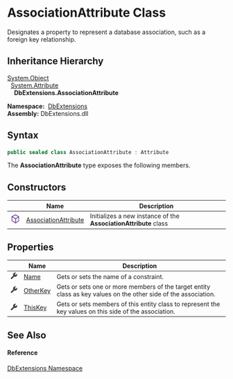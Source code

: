 AssociationAttribute Class
==========================
Designates a property to represent a database association, such as a foreign key relationship.


Inheritance Hierarchy
---------------------
[System.Object][1]  
  [System.Attribute][2]  
    **DbExtensions.AssociationAttribute**  

  **Namespace:**  [DbExtensions][3]  
  **Assembly:** DbExtensions.dll

Syntax
------

```csharp
public sealed class AssociationAttribute : Attribute
```

The **AssociationAttribute** type exposes the following members.


Constructors
------------

                 | Name                      | Description                                                      
---------------- | ------------------------- | ---------------------------------------------------------------- 
![Public method] | [AssociationAttribute][4] | Initializes a new instance of the **AssociationAttribute** class 


Properties
----------

                   | Name          | Description                                                                                                     
------------------ | ------------- | --------------------------------------------------------------------------------------------------------------- 
![Public property] | [Name][5]     | Gets or sets the name of a constraint.                                                                          
![Public property] | [OtherKey][6] | Gets or sets one or more members of the target entity class as key values on the other side of the association. 
![Public property] | [ThisKey][7]  | Gets or sets members of this entity class to represent the key values on this side of the association.          


See Also
--------

#### Reference
[DbExtensions Namespace][3]  

[1]: http://msdn.microsoft.com/en-us/library/e5kfa45b
[2]: http://msdn.microsoft.com/en-us/library/e8kc3626
[3]: ../README.md
[4]: _ctor.md
[5]: Name.md
[6]: OtherKey.md
[7]: ThisKey.md
[Public method]: ../../icons/pubmethod.svg "Public method"
[Public property]: ../../icons/pubproperty.svg "Public property"